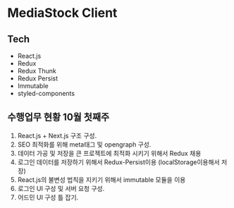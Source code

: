 # MediaStock Client

## Tech

-   React.js
-   Redux
-   Redux Thunk
-   Redux Persist
-   Immutable
-   styled-components

## 수행업무 현황 10월 첫째주

1. React.js + Next.js 구조 구성.
2. SEO 최적화를 위해 meta태그 및 opengraph 구성.
3. 데이터 가공 및 저장을 큰 프로젝트에 최적화 시키기 위해서 Redux 채용
4. 로그인 데이터를 저장하기 위해서 Redux-Persist이용 (localStorage이용해서 저장)
5. React.js의 불변성 법칙을 지키기 위해서 immutable 모듈을 이용
6. 로그인 UI 구성 및 서버 요청 구성.
7. 어드민 UI 구성 틀 잡기.
